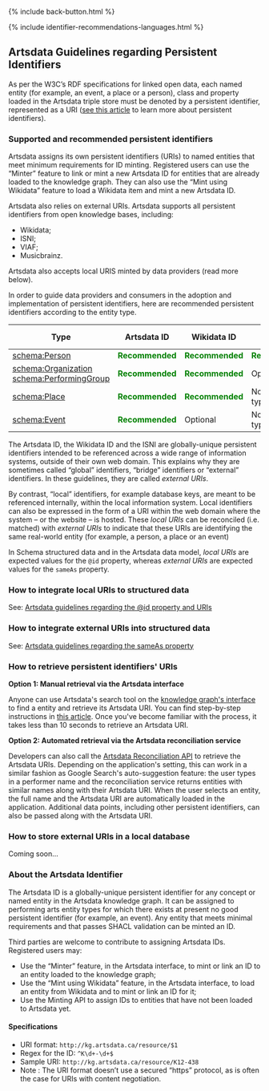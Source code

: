 <p>{% include back-button.html %}</p>
{% include identifier-recommendations-languages.html %}

## Artsdata Guidelines regarding Persistent Identifiers

As per the W3C’s RDF specifications for linked open data, each named entity (for example, an event, a place or a person), class and property loaded in the Artsdata triple store must be denoted by a persistent identifier, represented as a URI ([see this article](https://www.artsdata.ca/en/resources/identifiable-and-findable) to learn more about persistent identifiers).

### Supported and recommended persistent identifiers

Artsdata assigns its own persistent identifiers (URIs) to named entities that meet minimum requirements for ID minting. Registered users can use the “Minter” feature to link or mint a new Artsdata ID for entities that are already loaded to the knowledge graph. They can also use the “Mint using Wikidata” feature to load a Wikidata item and mint a new Artsdata ID.

Artsdata also relies on external URIs. Artsdata supports all persistent identifiers from open knowledge bases, including:
- Wikidata;
- ISNI;
- VIAF;
- Musicbrainz.

Artsdata also accepts local URIS minted by data providers (read more below).

In order to guide data providers and consumers in the adoption and implementation of persistent identifiers, here are recommended persistent identifiers according to the entity type.

| Type | Artsdata ID | Wikidata ID | ISNI | Local URI |
| - | - | - | - | - |
| [schema:Person](https://schema.org/Person) | <span style="color:green">**Recommended**</span> | <span style="color:green">**Recommended**</span> | <span style="color:green">**Recommended**</span> | Optional |
| [schema:Organization](https://schema.org/Organization)<br>[schema:PerformingGroup](https://schema.org/PerformingGroup) | <span style="color:green">**Recommended**</span> | <span style="color:green">**Recommended**</span> | Optional | Optional |
| [schema:Place](https://schema.org/Place) | <span style="color:green">**Recommended**</span> | <span style="color:green">**Recommended**</span> | Not a valid type for this ID | Optional |
| [schema:Event](https://schema.org/Event) | <span style="color:green">**Recommended**</span> | Optional | Not a valid type for this ID | Optional |

The Artsdata ID, the Wikidata ID and the ISNI are globally-unique persistent identifiers intended to be referenced across a wide range of information systems, outside of their own web domain. This explains why they are sometimes called “global” identifiers, “bridge” identifiers or “external” identifiers. In these guidelines, they are called _external URIs_.

By contrast, “local” identifiers, for example database keys, are meant to be referenced internally, within the local information system. Local identifiers can also be expressed in the form of a URI within the web domain where the system – or the website – is hosted. These _local URIs_ can be reconciled (i.e. matched) with _external URIs_ to indicate that these URIs are identifying the same real-world entity (for example, a person, a place or an event)

In Schema structured data and in the Artsdata data model, _local URIs_ are expected values for the `@id` property, whereas _external URIs_ are expected values for the `sameAs` property.

### How to integrate local URIs to structured data

See: [Artsdata guidelines regarding the @id property and URIs](https://culturecreates.github.io/artsdata-data-model/id-and-uri-guidelines)

### How to integrate external URIs into structured data

See: [Artsdata guidelines regarding the sameAs property](https://culturecreates.github.io/artsdata-data-model/sameas-guidelines)

### How to retrieve persistent identifiers' URIs

**Option 1: Manual retrieval via the Artsdata interface**

Anyone can use Artsdata's search tool on the [knowledge graph's interface](https://kg.artsdata.ca/) to find a entity and retrieve its Artsdata URI. You can find step-by-step instructions in [this article](https://www.artsdata.ca/en/resources/identifiable-and-findable?anchor=retrieve). Once you've become familiar with the process, it takes less than 10 seconds to retrieve an Artsdata URI.

**Option 2: Automated retrieval via the Artsdata reconciliation service**

Developers can also call the [Artsdata Reconciliation API](https://culturecreates.github.io/artsdata-data-model/architecture/reconciliation.html) to retrieve the Artsdata URIs. Depending on the application's setting, this can work in a similar fashion as Google Search's auto-suggestion feature: the user types in a performer name and the reconciliation service returns entities with similar names along with their Artsdata URI. When the user selects an entity, the full name and the Artsdata URI are automatically loaded in the application. Additional data points, including other persistent identifiers, can also be passed along with the Artsdata URI.

### How to store external URIs in a local database

Coming soon...

### About the Artsdata Identifier

The Artsdata ID is a globally-unique persistent identifier for any concept or named entity in the Artsdata knowledge graph. It can be assigned to performing arts entity types for which there exists at present no good persistent identifier (for example, an event). Any entity that meets minimal requirements and that passes SHACL validation can be minted an ID.

Third parties are welcome to contribute to assigning Artsdata IDs. Registered users may:
- Use the “Minter” feature, in the Artsdata interface, to mint or link an ID to an entity loaded to the knowledge graph;
- Use the “Mint using Wikidata” feature, in the Artsdata interface, to load an entity from Wikidata and to mint or link an ID for it;
- Use the Minting API to assign IDs to entities that have not been loaded to Artsdata yet.

#### Specifications
- URI format: `http://kg.artsdata.ca/resource/$1` 
- Regex for the ID: `^K\d+-\d+$`
- Sample URI: `http://kg.artsdata.ca/resource/K12-438`
- Note : The URI format doesn’t use a secured “https” protocol, as is often the case for URIs with content negotiation.
